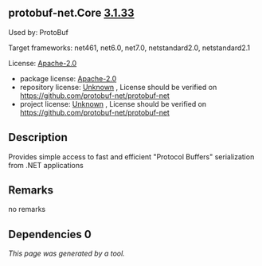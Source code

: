 protobuf-net.Core [3.1.33](https://www.nuget.org/packages/protobuf-net.Core/3.1.33)
--------------------

Used by: ProtoBuf

Target frameworks: net461, net6.0, net7.0, netstandard2.0, netstandard2.1

License: [Apache-2.0](../../../../licenses/apache-2.0) 

- package license: [Apache-2.0](https://licenses.nuget.org/Apache-2.0) 
- repository license: [Unknown](https://github.com/protobuf-net/protobuf-net) , License should be verified on https://github.com/protobuf-net/protobuf-net
- project license: [Unknown](https://github.com/protobuf-net/protobuf-net) , License should be verified on https://github.com/protobuf-net/protobuf-net

Description
-----------
Provides simple access to fast and efficient "Protocol Buffers" serialization from .NET applications

Remarks
-----------
no remarks


Dependencies 0
-----------


*This page was generated by a tool.*